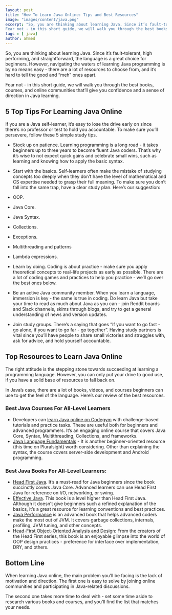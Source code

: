 ```yaml
---
layout: post
title: "How To Learn Java Online: Tips and Best Resources"
image: "images/content/java.png"
excerpt: "So, you are thinking about learning Java. Since it’s fault-tolerant, high performing, and straightforward, the language is a great choice for beginners. However, navigating the waters of learning Java programming is by no means easy - there are a lot of resources to choose from, and it’s hard to tell the good and “meh” ones apart.
Fear not - in this short guide, we will walk you through the best books, courses, and online communities that’ll give you confidence and a sense of direction in Java learning." 
tags : [ java]
author: ahmed
---
```


So, you are thinking about learning Java. Since it’s fault-tolerant, high performing, and straightforward, the language is a great choice for beginners. However, navigating the waters of learning Java programming is by no means easy - there are a lot of resources to choose from, and it’s hard to tell the good and “meh” ones apart.

Fear not - in this short guide, we will walk you through the best books, courses, and online communities that’ll give you confidence and a sense of direction in Java learning.

## 5 Top Tips For Learning Java Online

If you are a Java self-learner, it’s easy to lose the drive early on since there’s no professor or test to hold you accountable. To make sure you’ll persevere, follow these 5 simple study tips.

-   Stock up on patience. Learning programming is a long road - it takes beginners up to three years to become fluent Java coders. That’s why it’s wise to not expect quick gains and celebrate small wins, such as learning and knowing how to apply the basic syntax.
-   Start with the basics. Self-learners often make the mistake of studying concepts too deeply when they don’t have the level of mathematical and CS expertise needed to grasp their full meaning. To make sure you don’t fall into the same trap, have a clear study plan. Here’s our suggestion:

-   OOP.
-   Java Core.
-   Java Syntax.
-   Collections.
-   Exceptions.
-   Multithreading and patterns
-   Lambda expressions.

-   Learn by doing. Coding is about practice - make sure you apply theoretical concepts to real-life projects as early as possible. There are a lot of coding games and practices to help you practice - we’ll go over the best ones below.
-   Be an active Java community member. When you learn a language, immersion is key - the same is true in coding. Do learn Java but take your time to read as much about Java as you can - join Reddit boards and Slack channels, skims through blogs, and try to get a general understanding of news and version updates.
-   Join study groups. There’s a saying that goes “If you want to go fast - go alone, if you want to go far - go together”. Having study partners is vital since you’ll have people to share small victories and struggles with, ask for advice, and hold yourself accountable.

## Top Resources to Learn Java Online

The right attitude is the stepping stone towards succeeding at learning a programming language. However, you can only put your drive to good use, if you have a solid base of resources to fall back on.

In Java’s case, there are a lot of books, videos, and courses beginners can use to get the feel of the language. Here’s our review of the best resources.

### Best Java Courses For All-Level Learners

-   Developers can [learn Java online on Codegym](https://codegym.cc/) with challenge-based tutorials and practice tasks. These are useful both for beginners and advanced programmers. It’s an engaging online course that covers Java Core, Syntax, Multithreading, Collections, and frameworks.
-   [Java Language Fundamentals](https://www.pluralsight.com/courses/java-fundamentals-language) - It is another beginner-oriented resource (this time on Pluralsight) worth considering. Other than explaining the syntax, the course covers server-side development and Android programming.

### Best Java Books For All-Level Learners:

-   [Head First Java](https://www.amazon.com/Head-First-Java-Kathy-Sierra/dp/0596009208). It’s a must-read for Java beginners since the book succinctly covers Java Core. Advanced learners can use Head First Java for reference on I/O, networking, or swing.
-   [Effective Java](https://www.amazon.com/Effective-Java-Joshua-Bloch/dp/0134685997). This book is a level higher than Head First Java. Although it doesn’t give beginners such a refined explanation of the basics, it’s a great resource for learning conventions and best practices.
-   [Java Performance](https://www.amazon.com/Java-Performance-Definitive-Guide-Getting/dp/1449358454) is an advanced book that helps advanced coders make the most out of JVM. It covers garbage collections, internals, profiling, JVM tuning, and other concepts.
-   [Head-First Object-Oriented Analysis and Design](https://www.amazon.com/Head-First-Object-Oriented-Analysis-Design/dp/0596008678): From the creators of the Head First series, this book is an enjoyable glimpse into the world of OOP design practices - preference for interface over implementation, DRY, and others.

## Bottom Line

When learning Java online, the main problem you’ll be facing is the lack of motivation and direction. The first one is easy to solve by joining online communities and participating in Java-related discussions.

The second one takes more time to deal with - set some time aside to research various books and courses, and you’ll find the list that matches your needs.
